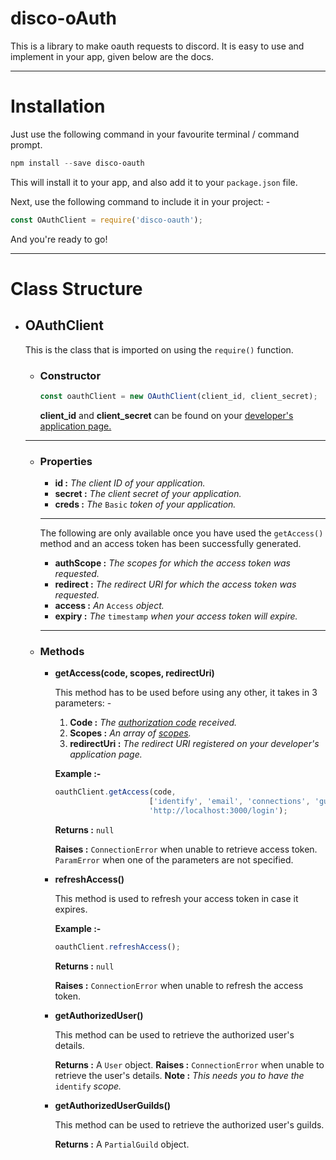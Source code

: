# disco-oAuth

This is a library to make oauth requests to discord. It is easy to use and implement in your app, given below are the docs.

------

# Installation

Just use the following command in your favourite terminal /  command prompt.

```powershell
npm install --save disco-oauth
```

This will install it to your app, and also add it to your `package.json` file.

Next, use the following command to include it in your project: -

```js
const OAuthClient = require('disco-oauth');
```

And you're ready to go!

---

# Class Structure

* ## OAuthClient

  This is the class that is imported on using the `require()` function.

  * ### Constructor

    ```javascript
    const oauthClient = new OAuthClient(client_id, client_secret);
    ```

    **client_id** and **client_secret** can be found on your [developer's application page.](https://discordapp.com/developers/applications/)

  ---

  * ### Properties

    * **id :** *The client ID of your application.*
    * **secret :** *The client secret of your application.*
    * **creds :** *The* `Basic` *token of your application.*

    ---

    The following are only available once you have used the `getAccess()` method and an access token has been successfully generated.

    * **authScope :** *The scopes for which the access token was requested.*
    * **redirect :** *The redirect URI for which the access token was requested.*
    * **access :** *An* `Access` *object.*
    * **expiry :** *The* `timestamp` *when your access token will expire.*

    ---

  * ### Methods

    * **getAccess(code, scopes, redirectUri)**

      This method has to be used before using any other, it takes in 3 parameters: -

      1. **Code :** *The [authorization code](https://discordapp.com/developers/docs/topics/oauth2#authorization-code-grant) received.*
      2. **Scopes :** *An array of [scopes](https://discordapp.com/developers/docs/topics/oauth2#shared-resources-oauth2-scopes).*
      3. **redirectUri :** *The redirect URI registered on your developer's application page.*

      **Example :-**

      ```js
      oauthClient.getAccess(code,
                           ['identify', 'email', 'connections', 'guilds'],
                           'http://localhost:3000/login');
      ```

      **Returns :**  `null`

      **Raises :** `ConnectionError` when unable to retrieve access token.
      		`ParamError` when one of the parameters are not specified.

    * **refreshAccess()**

      This method is used to refresh your access token in case it expires.

      **Example :-**

      ```js
      oauthClient.refreshAccess();
      ```

      **Returns :** `null`

      **Raises :** `ConnectionError` when unable to refresh the access token.

    * **getAuthorizedUser()**

      This method can be used to retrieve the authorized user's details.

      **Returns :** A `User` object.
      **Raises :** `ConnectionError` when unable to retrieve the user's details.
      **Note :** *This needs you to have the* `identify` *scope.*

    * **getAuthorizedUserGuilds()**

      This method can be used to retrieve the authorized user's guilds.

      **Returns :** A `PartialGuild` object.
